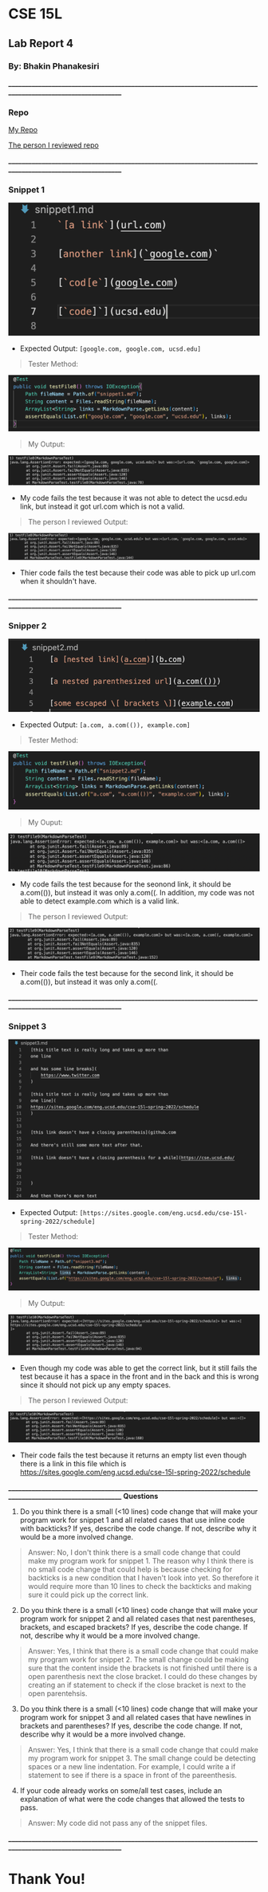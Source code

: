# CSE 15L
## Lab Report 4
### By: Bhakin Phanakesiri 

**_____________________________________________________________________________________________________________**
### **Repo**

[My Repo](https://github.com/bhakin/markdown-parser)

[The person I reviewed repo](https://github.com/Trinnnn/markdown-parser)

**_____________________________________________________________________________________________________________**
### **Snippet 1**

![pic1](snippet1.png)
- Expected Output: ```[google.com, google.com, ucsd.edu]```

> Tester Method:

![test1](Tester1.png)


> My Output: 

![output1](myoutput1.png)

- My code fails the test because it was not able to detect the ucsd.edu link, but instead it got url.com which is not a valid. 



> The person I reviewed Output:

![output2](Reviewed1.png)

- Thier code fails the test because their code was able to pick up url.com when it shouldn't have. 




**_____________________________________________________________________________________________________________**
### **Snipper 2**

![pic2](snippet2.png)
- Expected Output: ```[a.com, a.com(()), example.com]```

> Tester Method:

![test2](Tester2.png) 


> My Ouput:

![output3](myoutput2.png)
- My code fails the test because for the seonond link, it should be a.com(()), but instead it was only a.com((. In addition, my code was not able to detect example.com which is a valid link. 


> The person I reviewed Output: 

![output4](Reviewed2.png)
- Their code fails the test because for the second link, it should be a.com(()), but instead it was only a.com((.



**_____________________________________________________________________________________________________________**
### **Snippet 3**

![pic3](snippet3.png)
- Expected Output: ```[https://sites.google.com/eng.ucsd.edu/cse-15l-spring-2022/schedule]```

> Tester Method:

![test3](Tester3.png)


> My Output:

![output5](myoutput3.png)
- Even though my code was able to get the correct link, but it still fails the test because it has a space in the front and in the back and this is wrong since it should not pick up any empty spaces. 


> The person I reviewed Output: 

![output6](Reviewed3.png)

- Their code fails the test because it returns an empty list even though there is a link in this file which is https://sites.google.com/eng.ucsd.edu/cse-15l-spring-2022/schedule



**_____________________________________________________________________________________________________________**
**Questions**

1) Do you think there is a small (<10 lines) code change that will make your program work for snippet 1 and all related cases that use inline code with backticks? If yes, describe the code change. If not, describe why it would be a more involved change.

>Answer: No, I don't think there is a small code change that could make my program work for snippet 1. The reason why I think there is no small code change that could help is because checking for backticks is a new condition that I haven't look into yet. So therefore it would require more than 10 lines to check the backticks and making sure it could pick up the correct link. 

2) Do you think there is a small (<10 lines) code change that will make your program work for snippet 2 and all related cases that nest parentheses, brackets, and escaped brackets? If yes, describe the code change. If not, describe why it would be a more involved change.

>Answer: Yes, I think that there is a small code change that could make my program work for snippet 2. The small change could be making sure that the content inside the brackets is not finished until there is a open parenthesis next the close bracket. I could do these changes by creating an if statement to check if the close bracket is next to the open parentehsis. 


3) Do you think there is a small (<10 lines) code change that will make your program work for snippet 3 and all related cases that have newlines in brackets and parentheses? If yes, describe the code change. If not, describe why it would be a more involved change.

>Answer: Yes, I think that there is a small code change that could make my program work for snippet 3. The small change could be detecting spaces or a new line indentation. For example, I could write a if statement to see if there is a space in front of the pareenthesis. 

4) If your code already works on some/all test cases, include an explanation of what were the code changes that allowed the tests to pass.

>Answer: My code did not pass any of the snippet files. 

**_____________________________________________________________________________________________________________**
# Thank You!